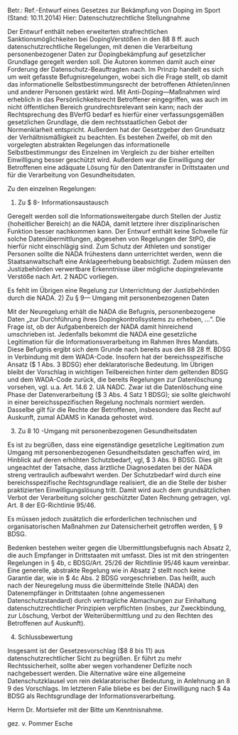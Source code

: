 Betr.: Ref.-Entwurf eines Gesetzes zur Bekämpfung von Doping im Sport (Stand: 10.11.2014) Hier: Datenschutzrechtliche Stellungnahme

Der Entwurf enthält neben erweiterten strafrechtlichen Sanktionsmöglichkeiten bei DopingVerstößen in den 88 8 ff. auch datenschutzrechtliche Regelungen, mit denen die Verarbeitung personenbezogener Daten zur Dopingbekämpfung auf gesetzlicher Grundlage geregelt werden soll. Die Autoren kommen damit auch einer Forderung der Datenschutz-Beauftragten nach. Im Prinzip handelt es sich um weit gefasste Befugnisregelungen, wobei sich die Frage stellt, ob damit das informationelle Selbstbestimmungsrecht der betroffenen Athleten/innen und anderer Personen gestärkt wird. Mit Anti-Doping—Maßnahmen wird erheblich in das Persönlichkeitsrecht Betroffener eingegriffen, was auch im nicht öffentlichen Bereich grundrechtsrelevant sein kann; nach der Rechtsprechung des BVerfG bedarf es hierfür einer verfassungsgemäßen gesetzlichen Grundlage, die dem rechtsstaatlichen Gebot der Normenklarheit entspricht. Außerdem hat der Gesetzgeber den Grundsatz der Verhältnismäßigkeit zu beachten. Es bestehen Zweifel, ob mit den vorgelegten abstrakten Regelungen das informationelle Selbstbestimmungsr des Einzelnen im Vergleich zu der bisher erteilten Einwilligung besser geschützt wird. Außerdem war die Einwilligung der Betroffenen eine adäquate Lösung für den Datentransfer in Drittstaaten und für die Verarbeitung von Gesundheitsdaten.

Zu den einzelnen Regelungen:
1) Zu $ 8- Informationsaustausch 

Geregelt werden soll die Informationsweitergabe durch Stellen der Justiz {hoheitlicher Bereich) an die NADA, damit letztere ihrer disziplinarischen Funktion besser nachkommen kann. Der Entwurf enthält keine Schwelle für solche Datenübermittlungen, abgesehen von Regelungen der StPO, die hierfür nicht einschlägig sind. Zum Schutz der Athleten und sonstiger Personen sollte die NADA frühestens dann unterrichtet werden, wenn die Staatsanwaltschaft eine Anklageerhebung beabsichtigt. Zudem müssen den Justizbehörden verwertbare Erkenntnisse über mögliche dopingrelevante Verstöße nach Art. 2 NADC vorliegen.

Es fehlt im Übrigen eine Regelung zur Unterrichtung der Justizbehörden durch die NADA. 2) Zu § 9— Umgang mit personenbezogenen Daten

Mit der Neuregelung erhält die NADA die Befugnis, personenbezogene Daten „zur Durchführung ihres Dopingkontrollsystems zu erheben, ...“. Die Frage ist, ob der Aufgabenbereich der NADA damit hinreichend umschrieben ist. Jedenfalls bekommt die NADA eine gesetzliche Legitimation für die Informationsverarbeitung im Rahmen Ihres Mandats. Diese Befugnis ergibt sich dem Grunde nach bereits aus den 88 28 ff. BDSG in Verbindung mit dem WADA-Code. Insofern hat der bereichsspezifische Ansatz ($ 1 Abs. 3 BDSG) eher deklaratorische Bedeutung. Im Übrigen bleibt der Vorschlag in wichtigen Teilbereichen hinter dem geltenden BDSG und dem WADA-Code zurück, die  bereits Regelungen zur Datenlöschung vorsehen, vgl. u.a. Art. 14.6 2. UA NADC. Zwar ist die Datenlöschung eine Phase der Datenverarbeitung ($ 3 Abs. 4 Satz 1 BDSG); sie sollte gleichwohl in einer bereichsspezifischen Regelung nochmals normiert werden. Dasselbe gilt für die Rechte der Betroffenen, insbesondere das Recht auf Auskunft, zumal ADAMS in Kanada gehostet wird.

3) Zu 8 10 -Umgang mit personenbezogenen Gesundheitsdaten

Es ist zu begrüßen, dass eine eigenständige gesetzliche Legitimation zum Umgang mit personenbezogenen Gesundheitsdaten geschaffen wird, im Hinblick auf deren erhöhten Schutzbedarf, vgl, $ 3 Abs. 9 BDSG. Dies gilt ungeachtet der Tatsache, dass ärztliche Diagnosedaten bei der NADA streng vertraulich aufbewahrt werden. Der Schutzbedarf wird durch eine bereichsspezifische Rechtsgrundlage realisiert, die an die Stelle der bisher praktizierten Einwilligungslösung tritt. Damit wird auch dem grundsätzlichen Verbot der Verarbeitung solcher geschützter Daten Rechnung getragen, vgl. Art. 8 der EG-Richtlinie 95/46.

Es müssen jedoch zusätzlich die erforderlichen technischen und organisatorischen Maßnahmen zur Datensicherheit getroffen werden, § 9 BDSG.

Bedenken bestehen weiter gegen die Ubermittlungsbefugnis nach Absatz 2, die auch Empfanger in Drittstaaten mit umfasst. Dies ist mit den stringenten Regelungen in § 4b, c BDSG/Art. 25/26 der Richtlinie 95/46 kaum vereinbar. Eine generelle, abstrakte Regelung wie in Absatz 2 stellt noch keine Garantie dar, wie in $ 4c Abs. 2 BDSG vorgeschrieben. Das heißt, auch nach der Neuregelung muss die übermittelnde Stelle (NADA) den Datenempfänger in Drittstaaten (ohne angemessenen Datenschutzstandard) durch vertragliche Abmachungen zur Einhaltung datenschutzrechtlicher Prinzipien verpflichten (insbes, zur Zweckbindung, zur Löschung, Verbot der Weiterübermittlung und zu den Rechten des Betroffenen auf Auskunft).

4) Schlussbewertung

Insgesamt ist der Gesetzesvorschlag ($8 8 bis 11) aus datenschutzrechtlicher Sicht zu begrüßen. Er führt zu mehr Rechtssicherheit, sollte aber wegen vorhandener Defizite noch nachgebessert werden. Die Alternative wäre eine allgemeine Datenschutzklausel von rein deklaratorischer Bedeutung, in Anlehnung an 8 9 des Vorschlags. Im letzteren Falie bliebe es bei der Einwilligung nach $ 4a BDSG als Rechtsgrundlage der Informationsverarbeitung.

Herrn Dr. Mortsiefer mit der Bitte um Kenntnisnahme.

gez. v. Pommer Esche

